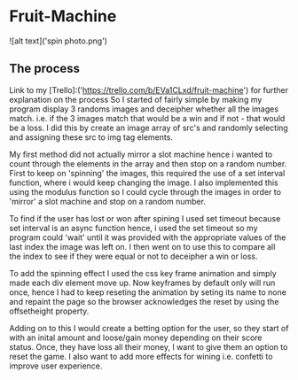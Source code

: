 # Fruit-Machine
![alt text]('spin photo.png') 

## The process

Link to my [Trello]:('https://trello.com/b/EVa1CLxd/fruit-machine')  for further explanation on the process
So I started of fairly simple by making my program display 3 randoms images and deceipher whether all the images match. i.e. if the 3 images match that would be a win and if not - that would be a loss. I did this by create an image array of src's and randomly selecting  and assigning these src to img tag elements. 


My first method did not actually mirror a slot machine hence i wanted to count through the elements in the array and then stop on a random number. First to keep on 'spinning' the images, this required the use of  a set interval function, where i would  keep changing the image. I also  implemented this using the modulus function so I could  cycle through the images in order to 'mirror' a slot machine and stop on a random number. 

To find if the user has lost or won after spining I used set timeout because set interval is an async function hence, i used the set timeout so my program could 'wait' until it was provided with the appropriate values of the last index the image was left on. I then went on to use this to compare all the index to see if they were equal or not to deceipher a win or loss.

To add the spinning effect I used the css key frame animation and simply made each div element move up. Now keyframes by default only will run once, hence I had to keep reseting the animation by seting its name to none and repaint the page so the browser  acknowledges the reset by using the offsetheight property. 

Adding on to this I would create a betting option for the user, so they start of with an inital amount and loose/gain money depending on their score status. Once, they have loss all their money, I want to give them an option to reset the game. I also want to add more effects for wining i.e. confetti to improve user experience.




